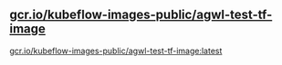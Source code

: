 
[gcr.io/kubeflow-images-public/agwl-test-tf-image](https://hub.docker.com/r/anjia0532/kubeflow-images-public.agwl-test-tf-image/tags/)
-----


[gcr.io/kubeflow-images-public/agwl-test-tf-image:latest](https://hub.docker.com/r/anjia0532/kubeflow-images-public.agwl-test-tf-image/tags/)



